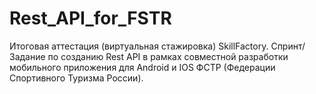 # Rest_API_for_FSTR
Итоговая аттестация (виртуальная стажировка) SkillFactory. Спринт/Задание по созданию Rest API в рамках совместной разработки мобильного приложения для Android и IOS ФСТР (Федерации Спортивного Туризма России).
